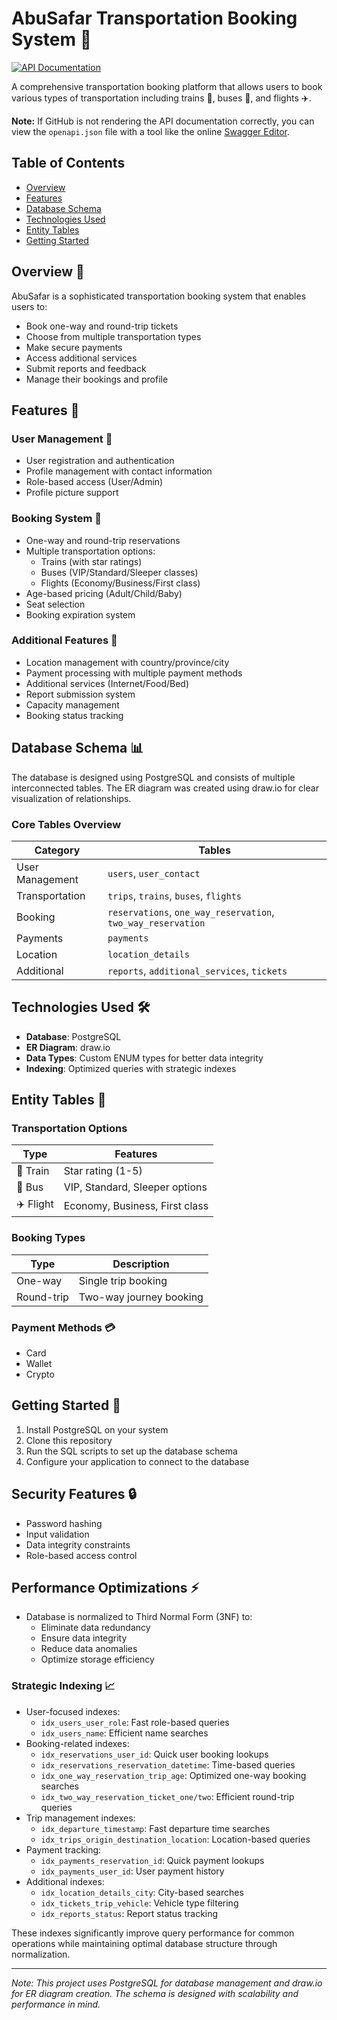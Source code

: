 # AbuSafar Transportation Booking System 🚀

[![API Documentation](https://img.shields.io/badge/API-Documentation-blue)](openapi.json)

A comprehensive transportation booking platform that allows users to book various types of transportation including trains 🚂, buses 🚌, and flights ✈️.

**Note:** If GitHub is not rendering the API documentation correctly, you can view the `openapi.json` file with a tool like the online [Swagger Editor](https://editor.swagger.io/).

## Table of Contents
- [Overview](#overview)
- [Features](#features)
- [Database Schema](#database-schema)
- [Technologies Used](#technologies-used)
- [Entity Tables](#entity-tables)
- [Getting Started](#getting-started)

## Overview 🌟

AbuSafar is a sophisticated transportation booking system that enables users to:
- Book one-way and round-trip tickets
- Choose from multiple transportation types
- Make secure payments
- Access additional services
- Submit reports and feedback
- Manage their bookings and profile

## Features 🎯

### User Management 👤
- User registration and authentication
- Profile management with contact information
- Role-based access (User/Admin)
- Profile picture support

### Booking System 🎫
- One-way and round-trip reservations
- Multiple transportation options:
  - Trains (with star ratings)
  - Buses (VIP/Standard/Sleeper classes)
  - Flights (Economy/Business/First class)
- Age-based pricing (Adult/Child/Baby)
- Seat selection
- Booking expiration system

### Additional Features 💫
- Location management with country/province/city
- Payment processing with multiple payment methods
- Additional services (Internet/Food/Bed)
- Report submission system
- Capacity management
- Booking status tracking

## Database Schema 📊

The database is designed using PostgreSQL and consists of multiple interconnected tables. The ER diagram was created using draw.io for clear visualization of relationships.

### Core Tables Overview

| Category | Tables |
|----------|---------|
| User Management | `users`, `user_contact` |
| Transportation | `trips`, `trains`, `buses`, `flights` |
| Booking | `reservations`, `one_way_reservation`, `two_way_reservation` |
| Payments | `payments` |
| Location | `location_details` |
| Additional | `reports`, `additional_services`, `tickets` |

## Technologies Used 🛠️

- **Database**: PostgreSQL
- **ER Diagram**: draw.io
- **Data Types**: Custom ENUM types for better data integrity
- **Indexing**: Optimized queries with strategic indexes

## Entity Tables 📝

### Transportation Options

| Type | Features |
|------|-----------|
| 🚂 Train | Star rating (1-5) |
| 🚌 Bus | VIP, Standard, Sleeper options |
| ✈️ Flight | Economy, Business, First class |

### Booking Types

| Type | Description |
|------|-------------|
| One-way | Single trip booking |
| Round-trip | Two-way journey booking |

### Payment Methods 💳

- Card
- Wallet
- Crypto

## Getting Started 🚀

1. Install PostgreSQL on your system
2. Clone this repository
3. Run the SQL scripts to set up the database schema
4. Configure your application to connect to the database

## Security Features 🔒

- Password hashing
- Input validation
- Data integrity constraints
- Role-based access control

## Performance Optimizations ⚡

- Database is normalized to Third Normal Form (3NF) to:
  - Eliminate data redundancy
  - Ensure data integrity
  - Reduce data anomalies
  - Optimize storage efficiency

### Strategic Indexing 📈
- User-focused indexes:
  - `idx_users_user_role`: Fast role-based queries
  - `idx_users_name`: Efficient name searches
- Booking-related indexes:
  - `idx_reservations_user_id`: Quick user booking lookups
  - `idx_reservations_reservation_datetime`: Time-based queries
  - `idx_one_way_reservation_trip_age`: Optimized one-way booking searches
  - `idx_two_way_reservation_ticket_one/two`: Efficient round-trip queries
- Trip management indexes:
  - `idx_departure_timestamp`: Fast departure time searches
  - `idx_trips_origin_destination_location`: Location-based queries
- Payment tracking:
  - `idx_payments_reservation_id`: Quick payment lookups
  - `idx_payments_user_id`: User payment history
- Additional indexes:
  - `idx_location_details_city`: City-based searches
  - `idx_tickets_trip_vehicle`: Vehicle type filtering
  - `idx_reports_status`: Report status tracking

These indexes significantly improve query performance for common operations while maintaining optimal database structure through normalization.

---

*Note: This project uses PostgreSQL for database management and draw.io for ER diagram creation. The schema is designed with scalability and performance in mind.* 
